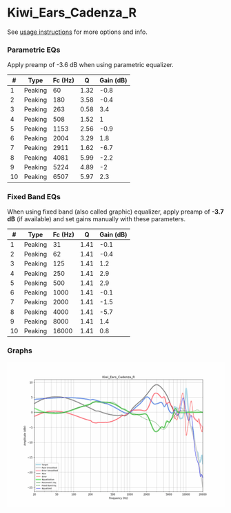 # Kiwi_Ears_Cadenza_R
See [usage instructions](https://github.com/jaakkopasanen/AutoEq#usage) for more options and info.

### Parametric EQs
Apply preamp of -3.6 dB when using parametric equalizer.

|   # | Type    |   Fc (Hz) |    Q |   Gain (dB) |
|-----|---------|-----------|------|-------------|
|   1 | Peaking |        60 | 1.32 |        -0.8 |
|   2 | Peaking |       180 | 3.58 |        -0.4 |
|   3 | Peaking |       263 | 0.58 |         3.4 |
|   4 | Peaking |       508 | 1.52 |         1   |
|   5 | Peaking |      1153 | 2.56 |        -0.9 |
|   6 | Peaking |      2004 | 3.29 |         1.8 |
|   7 | Peaking |      2911 | 1.62 |        -6.7 |
|   8 | Peaking |      4081 | 5.99 |        -2.2 |
|   9 | Peaking |      5224 | 4.89 |        -2   |
|  10 | Peaking |      6507 | 5.97 |         2.3 |

### Fixed Band EQs
When using fixed band (also called graphic) equalizer, apply preamp of **-3.7 dB** (if available) and set gains manually with these parameters.

|   # | Type    |   Fc (Hz) |    Q |   Gain (dB) |
|-----|---------|-----------|------|-------------|
|   1 | Peaking |        31 | 1.41 |        -0.1 |
|   2 | Peaking |        62 | 1.41 |        -0.4 |
|   3 | Peaking |       125 | 1.41 |         1.2 |
|   4 | Peaking |       250 | 1.41 |         2.9 |
|   5 | Peaking |       500 | 1.41 |         2.9 |
|   6 | Peaking |      1000 | 1.41 |        -0.1 |
|   7 | Peaking |      2000 | 1.41 |        -1.5 |
|   8 | Peaking |      4000 | 1.41 |        -5.7 |
|   9 | Peaking |      8000 | 1.41 |         1.4 |
|  10 | Peaking |     16000 | 1.41 |         0.8 |

### Graphs
![](./Kiwi_Ears_Cadenza_R.png)
